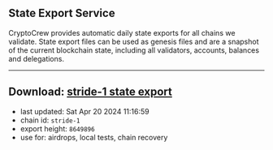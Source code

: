 ## State Export Service
CryptoCrew provides automatic daily state exports for all chains we validate. State export files can be used as genesis files and are a snapshot of the current blockchain state, including all validators, accounts, balances and delegations.

---
**Download: [stride-1 state export](https://dl-eu2.ccvalidators.com/SERVICE/stride/stride-1_export_8649896.json)**
---

- last updated: Sat Apr 20 2024 11:16:59
- chain id: `stride-1`
- export height: `8649896`
- use for: airdrops, local tests, chain recovery

